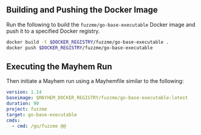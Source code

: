 ## Building and Pushing the Docker Image

Run the following to build the `fuzzme/go-base-executable` Docker image and push it to a specified Docker registry.

```sh
docker build -t $DOCKER_REGISTRY/fuzzme/go-base-executable .
docker push $DOCKER_REGISTRY/fuzzme/go-base-executable
```

## Executing the Mayhem Run

Then initiate a Mayhem run using a Mayhemfile similar to the following:

```yaml
version: 1.14
baseimage: $MAYHEM_DOCKER_REGISTRY/fuzzme/go-base-executable:latest
duration: 90
project: fuzzme
target: go-base-executable
cmds:
  - cmd: /go/fuzzme @@
```
